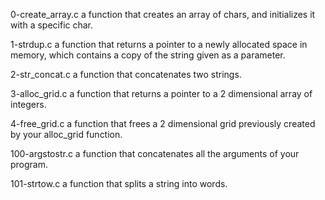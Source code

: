 0-create_array.c		a function that creates an array of chars, and initializes it with a specific char.

1-strdup.c			a function that returns a pointer to a newly allocated space in memory, which contains a copy of the string given as a parameter.

2-str_concat.c			a function that concatenates two strings.

3-alloc_grid.c			a function that returns a pointer to a 2 dimensional array of integers.

4-free_grid.c			a function that frees a 2 dimensional grid previously created by your alloc_grid function.

100-argstostr.c			a function that concatenates all the arguments of your program.

101-strtow.c			a function that splits a string into words.

